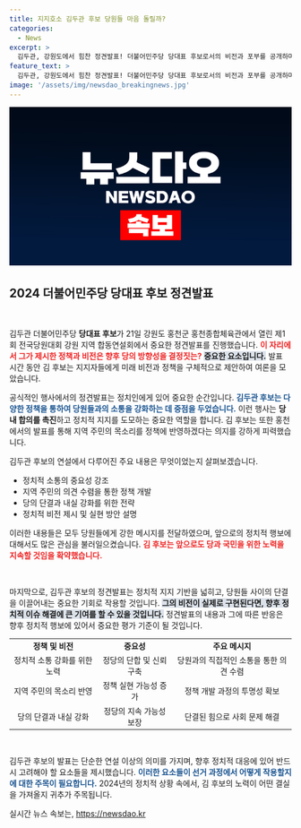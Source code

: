 ```yaml
---
title: 지지호소 김두관 후보 당원들 마음 돌릴까?
categories:
  - News
excerpt: >
  김두관, 강원도에서 힘찬 정견발표! 더불어민주당 당대표 후보로서의 비전과 포부를 공개하며 당원들의 열띤 호응을 이끌어냈다. 그의 말은 과연 어떤 변화를 예고할까?
feature_text: >
  김두관, 강원도에서 힘찬 정견발표! 더불어민주당 당대표 후보로서의 비전과 포부를 공개하며 당원들의 열띤 호응을 이끌어냈다. 그의 말은 과연 어떤 변화를 예고할까?
image: '/assets/img/newsdao_breakingnews.jpg'
---
```


<p><img src="/assets/img/newsdao_breakingnews.jpg" alt="bookingtag 속보" /></p>

<h2 data-ke-size="size26">2024 더불어민주당 당대표 후보 정견발표</h2>

<p data-ke-size="size16">&nbsp;</p>

<p>김두관 더불어민주당 <b>당대표 후보</b>가 21일 강원도 홍천군 홍천종합체육관에서 열린 제1회 전국당원대회 강원 지역 합동연설회에서 중요한 정견발표를 진행했습니다. <b><span style="color: #ee2323;">이 자리에서 그가 제시한 정책과 비전은 향후 당의 방향성을 결정짓는?</span></b> <b><span style="background-color: #21538527;">중요한 요소입니다.</span></b> 발표 시간 동안 김 후보는 지지자들에게 미래 비전과 정책을 구체적으로 제안하여 여론을 모았습니다.</p>

<p>공식적인 행사에서의 정견발표는 정치인에게 있어 중요한 순간입니다. <b><span style="color: #1a5490;">김두관 후보는 다양한 정책을 통하여 당원들과의 소통을 강화하는 데 중점을 두었습니다.</span></b> 이런 행사는 <b>당내 합의를 촉진</b>하고 정치적 지지를 도모하는 중요한 역할을 합니다. 김 후보는 또한 홍천에서의 발표를 통해 지역 주민의 목소리를 정책에 반영하겠다는 의지를 강하게 피력했습니다.</p>

<p>김두관 후보의 연설에서 다루어진 주요 내용은 무엇이었는지 살펴보겠습니다. </p>

<ul>
<li>정치적 소통의 중요성 강조</li>
<li>지역 주민의 의견 수렴을 통한 정책 개발</li>
<li>당의 단결과 내실 강화를 위한 전략</li>
<li>정치적 비전 제시 및 실현 방안 설명</li>
</ul>

<p>이러한 내용들은 모두 당원들에게 강한 메시지를 전달하였으며, 앞으로의 정치적 행보에 대해서도 많은 관심을 불러일으켰습니다. <b><span style="color: #ee2323;">김 후보는 앞으로도 당과 국민을 위한 노력을 지속할 것임을 확약했습니다.</span></b></p>

<p data-ke-size="size16">&nbsp;</p>

<p>마지막으로, 김두관 후보의 정견발표는 정치적 지지 기반을 넓히고, 당원들 사이의 단결을 이끌어내는 중요한 기회로 작용할 것입니다. <b><span style="background-color: #21538527;">그의 비전이 실제로 구현된다면, 향후 정치적 이슈 해결에 큰 기여를 할 수 있을 것입니다.</span></b> 정견발표의 내용과 그에 따른 반응은 향후 정치적 행보에 있어서 중요한 평가 기준이 될 것입니다. </p>

<table style="width: 100%; border-collapse: collapse;">
<tr>
<td style="text-align: center; height: 17px;"><b>정책 및 비전</b></td>
<td style="text-align: center; height: 17px;"><b>중요성</b></td>
<td style="text-align: center; height: 17px;"><b>주요 메시지</b></td>
</tr>
<tr>
<td style="text-align: center; height: 17px;">정치적 소통 강화를 위한 노력</td>
<td style="text-align: center; height: 17px;">정당의 단합 및 신뢰 구축</td>
<td style="text-align: center; height: 17px;">당원과의 직접적인 소통을 통한 의견 수렴</td>
</tr>
<tr>
<td style="text-align: center; height: 17px;">지역 주민의 목소리 반영</td>
<td style="text-align: center; height: 17px;">정책 실현 가능성 증가</td>
<td style="text-align: center; height: 17px;">정책 개발 과정의 투명성 확보</td>
</tr>
<tr>
<td style="text-align: center; height: 17px;">당의 단결과 내실 강화</td>
<td style="text-align: center; height: 17px;">정당의 지속 가능성 보장</td>
<td style="text-align: center; height: 17px;">단결된 힘으로 사회 문제 해결</td>
</tr>
</table>

<p data-ke-size="size16">&nbsp;</p>

<p>김두관 후보의 발표는 단순한 연설 이상의 의미를 가지며, 향후 정치적 대응에 있어 반드시 고려해야 할 요소들을 제시했습니다. <b><span style="color: #1a5490;">이러한 요소들이 선거 과정에서 어떻게 작용할지에 대한 주목이 필요합니다.</span></b> 2024년의 정치적 상황 속에서, 김 후보의 노력이 어떤 결실을 가져올지 귀추가 주목됩니다.</p>
실시간 뉴스 속보는, <a href="https://newsdao.kr" rel="dofollow">https://newsdao.kr</a>


